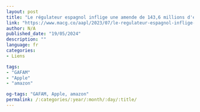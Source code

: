 ```yaml
---
layout: post
title: "Le régulateur espagnol inflige une amende de 143,6 millions d'euros à apple pour son accord avec amazon"
link: "https://www.macg.co/aapl/2023/07/le-regulateur-espagnol-inflige-une-amende-de-1436-millions-deuros-apple-pour-son-accord-avec-amazon-138251"
author: N/A
published_date: "19/05/2024"
description: ""
language: fr
categories:
- Liens

tags:
- "GAFAM"
- "Apple"
- "amazon"

og-tags: "GAFAM, Apple, amazon"
permalink: /:categories/:year/:month/:day/:title/
---
```

